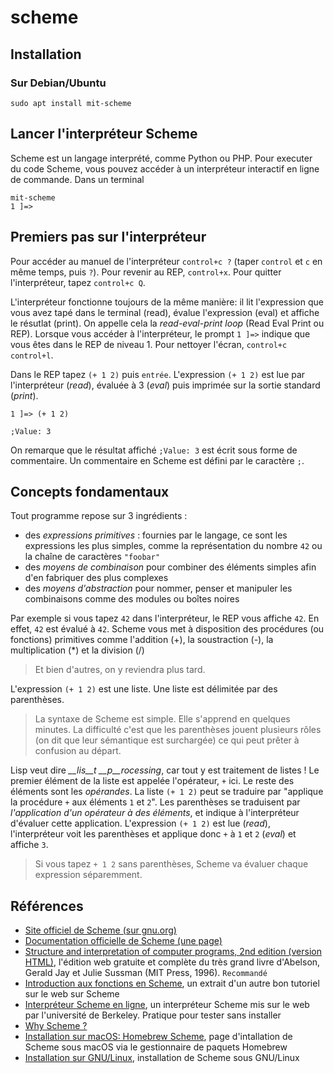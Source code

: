 # scheme

## Installation

### Sur Debian/Ubuntu

~~~
sudo apt install mit-scheme
~~~

## Lancer l'interpréteur Scheme

Scheme est un langage interprété, comme Python ou PHP. Pour executer du code Scheme, vous pouvez accéder à un interpréteur interactif en ligne de commande. Dans un terminal

~~~
mit-scheme
1 ]=>
~~~

## Premiers pas sur l'interpréteur

Pour accéder au manuel de l'interpréteur `control+c ?` (taper `control` et `c` en même temps, puis `?`). Pour revenir au REP, `control+x`. Pour quitter l'interpréteur, tapez `control+c Q`.

L'interpréteur fonctionne toujours de la même manière: il lit l'expression que vous avez tapé dans le terminal (read), évalue l'expression (eval) et affiche le résutlat (print). On appelle cela la *read-eval-print loop* (Read Eval Print ou REP). Lorsque vous accéder à l'interpréteur, le prompt `1 ]=>` indique que vous êtes dans le REP de niveau 1. Pour nettoyer l'écran, `control+c control+l`.

Dans le REP tapez `(+ 1 2)` puis `entrée`. L'expression `(+ 1 2)` est lue par l'interpréteur (*read*), évaluée à 3 (*eval*) puis imprimée sur la sortie standard (*print*).

~~~
1 ]=> (+ 1 2)

;Value: 3
~~~

On remarque que le résultat affiché `;Value: 3` est écrit sous forme de commentaire. Un commentaire en Scheme est défini par le caractère `;`.

## Concepts fondamentaux

Tout programme repose sur 3 ingrédients : 

- des *expressions primitives* : fournies par le langage, ce sont les expressions les plus simples, comme la représentation du nombre `42` ou la chaîne de caractères `"foobar"`
- des *moyens de combinaison* pour combiner des éléments simples afin d'en fabriquer des plus complexes
- des *moyens d'abstraction* pour nommer, penser et manipuler les combinaisons comme des modules ou boîtes noires

Par exemple si vous tapez `42` dans l'interpréteur, le REP vous affiche `42`. En effet, `42` est évalué à `42`. Scheme vous met à disposition des procédures (ou fonctions) primitives comme l'addition (+), la soustraction (-), la multiplication (*) et la division (/)

>Et bien d'autres, on y reviendra plus tard.

L'expression `(+ 1 2)` est une liste. Une liste est délimitée par des parenthèses. 

>La syntaxe de Scheme est simple. Elle s'apprend en quelques minutes. La difficulté c'est que les parenthèses jouent plusieurs rôles (on dit que leur sémantique est surchargée) ce qui peut prêter à confusion au départ. 

Lisp veut dire *__lis__t __p__rocessing*, car tout y est traitement de listes ! Le premier élément de la liste est appelée l'opérateur, `+` ici. Le reste des éléments sont les *opérandes*. La liste `(+ 1 2)` peut se traduire par "applique la procédure `+` aux éléments `1` et `2`". Les parenthèses se traduisent par *l'application d'un opérateur à des éléments*, et indique à l'interpréteur d'évaluer cette application. L'expression `(+ 1 2)` est lue (*read*), l'interpréteur voit les parenthèses et applique donc `+` à `1` et `2` (*eval*) et affiche `3`. 

> Si vous tapez `+ 1 2` sans parenthèses, Scheme va évaluer chaque expression séparemment. 



## Références

- [Site officiel de Scheme (sur gnu.org)](https://www.gnu.org/software/mit-scheme/)
- [Documentation officielle de Scheme (une page)](https://www.gnu.org/software/mit-scheme/documentation/stable/mit-scheme-ref.html#Acknowledgements)
- [Structure and interpretation of computer programs, 2nd edition (version HTML)](https://mitp-content-server.mit.edu/books/content/sectbyfn/books_pres_0/6515/sicp.zip/full-text/book/book.html), l'édition web gratuite et complète du très grand livre d'Abelson, Gerald Jay et Julie Sussman (MIT Press, 1996). `Recommandé`
- [Introduction aux fonctions en Scheme](https://www.shido.info/lisp/scheme4_e.html), un extrait d'un autre bon tutoriel sur le web sur Scheme
- [Interpréteur Scheme en ligne](https://inst.eecs.berkeley.edu/~cs61a/fa14/assets/interpreter/scheme.html), un interpréteur Scheme mis sur le web par l'université de Berkeley. Pratique pour tester sans installer
- [Why Scheme ?](https://www.shido.info/lisp/scheme1_e.html)
- [Installation sur macOS: Homebrew Scheme](https://formulae.brew.sh/formula/mit-scheme), page d'intallation de Scheme sous macOS via le gestionnaire de paquets Homebrew
- [Installation sur GNU/Linux](https://www.gnu.org/software/mit-scheme/), installation de Scheme sous GNU/Linux
